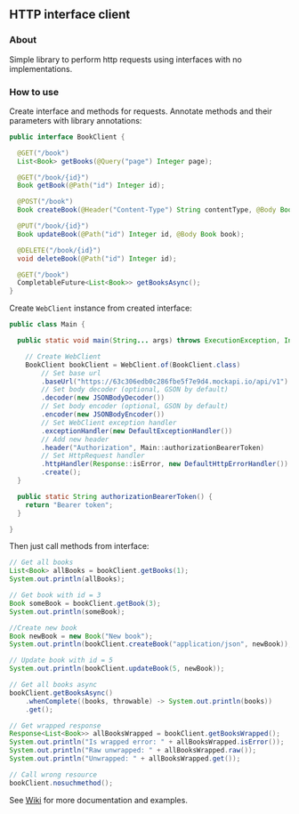 ## HTTP interface client

### About

Simple library to perform http requests using interfaces with no implementations.

### How to use

Create interface and methods for requests.
Annotate methods and their parameters with library annotations:

```java
public interface BookClient {

  @GET("/book")
  List<Book> getBooks(@Query("page") Integer page);

  @GET("/book/{id}")
  Book getBook(@Path("id") Integer id);

  @POST("/book")
  Book createBook(@Header("Content-Type") String contentType, @Body Book newBook);

  @PUT("/book/{id}")
  Book updateBook(@Path("id") Integer id, @Body Book book);

  @DELETE("/book/{id}")
  void deleteBook(@Path("id") Integer id);

  @GET("/book")
  CompletableFuture<List<Book>> getBooksAsync();
}
```

Create ``WebClient`` instance from created interface:

```java
public class Main {

  public static void main(String... args) throws ExecutionException, InterruptedException {

    // Create WebClient
    BookClient bookClient = WebClient.of(BookClient.class)
        // Set base url
        .baseUrl("https://63c306edb0c286fbe5f7e9d4.mockapi.io/api/v1")
        // Set body decoder (optional, GSON by default)
        .decoder(new JSONBodyDecoder())
        // Set body encoder (optional, GSON by default) 
        .encoder(new JSONBodyEncoder())
        // Set WebClient exception handler
        .exceptionHandler(new DefaultExceptionHandler())
        // Add new header
        .header("Authorization", Main::authorizationBearerToken)
        // Set HttpRequest handler
        .httpHandler(Response::isError, new DefaultHttpErrorHandler())
        .create();
  }

  public static String authorizationBearerToken() {
    return "Bearer token";
  }

}
```

Then just call methods from interface:

```java
// Get all books
List<Book> allBooks = bookClient.getBooks(1);
System.out.println(allBooks);

// Get book with id = 3
Book someBook = bookClient.getBook(3);
System.out.println(someBook);

//Create new book
Book newBook = new Book("New book");
System.out.println(bookClient.createBook("application/json", newBook));

// Update book with id = 5
System.out.println(bookClient.updateBook(5, newBook));

// Get all books async
bookClient.getBooksAsync()
    .whenComplete((books, throwable) -> System.out.println(books))
    .get();

// Get wrapped response
Response<List<Book>> allBooksWrapped = bookClient.getBooksWrapped();
System.out.println("Is wrapped error: " + allBooksWrapped.isError());
System.out.println("Raw unwrapped: " + allBooksWrapped.raw());
System.out.println("Unwrapped: " + allBooksWrapped.get());

// Call wrong resource
bookClient.nosuchmethod();
```

See [Wiki](https://github.com/CrissNamon/http-interface-client/wiki) for more documentation and examples.
